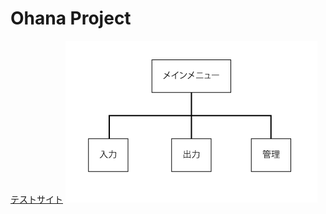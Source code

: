 # Ohana Project
[テストサイト](https://kitystudio.github.io/ohana/)
![sitemap](https://github.com/kitystudio/ohana/blob/main/sitemap.png?raw=true)